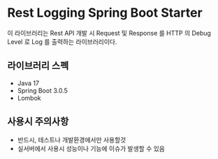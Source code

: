 # Rest Logging Spring Boot Starter

이 라이브러리는 Rest API 개발 시 Request 및 Response 를 HTTP 의 Debug Level 로 Log 를 출력하는 라이브러리이다.




## 라이브러리 스펙
* Java 17
* Spring Boot 3.0.5
* Lombok


## 사용시 주의사항
* 반드시, 테스트나 개발환경에서만 사용할것
* 실서버에서 사용시 성능이나 기능에 이슈가 발생할 수 있음